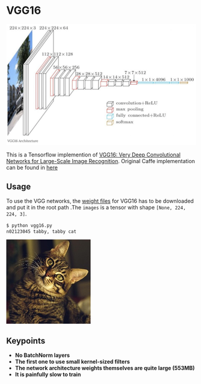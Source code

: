 # VGG16
![image](./docs/vgg16.png)

This is a Tensorflow implemention of [VGG16: Very Deep Convolutional Networks for Large-Scale Image Recognition](https://arxiv.org/pdf/1409.1556.pdf). Original Caffe implementation can be found in [here](https://gist.github.com/ksimonyan/211839e770f7b538e2d8)

## Usage
To use the VGG networks, the [weight files](https://mega.nz/#!YU1FWJrA!O1ywiCS2IiOlUCtCpI6HTJOMrneN-Qdv3ywQP5poecM) for VGG16 has to be downloaded and put it in the root path .The `images` is a tensor with shape `[None, 224, 224, 3]`.

```
$ python vgg16.py
n02123045 tabby, tabby cat
```

![image](./docs/cat.jpg)

## Keypoints
- **No BatchNorm layers**
- **The first one to use small kernel-sized filters**
- **The network architecture weights themselves are quite large (553MB)**
- **It is painfully slow to train**
